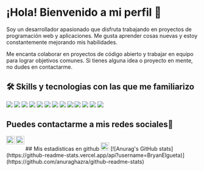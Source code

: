 
# ¡Hola! Bienvenido a mi perfil 👋

Soy un desarrollador apasionado que disfruta trabajando en proyectos de programación web y aplicaciones. Me gusta aprender cosas nuevas y estoy constantemente mejorando mis habilidades.

Me encanta colaborar en proyectos de código abierto y trabajar en equipo para lograr objetivos comunes. Si tienes alguna idea o proyecto en mente, no dudes en contactarme.

## 🛠 Skills y tecnologias con las que me familiarizo
<img src = "https://img.shields.io/badge/-HTML5-E34F26?style=flat&logo=html5&logoColor=white"> <img src = "https://img.shields.io/badge/-CSS3-1572B6?style=flat&logo=css3&logoColor=white">
<img src="https://img.shields.io/badge/-JavaScript-eed718?style=flat&logo=javascript&logoColor=ffffff">
<img src="https://img.shields.io/badge/-React-000000?style=flat&logo=react&logoColor=00c8ff">
<img src="https://img.shields.io/badge/-MongoDB-4DB33D?style=flat&logo=mongodb&logoColor=FFFFFF">
<img src="https://img.shields.io/badge/-MySQL-F29111?style=flat&logo=mysql&logoColor=FFFFFF">
<img src="https://img.shields.io/badge/-Node.js-3C873A?style=flat&logo=Node.js&logoColor=white">
<img src="https://img.shields.io/badge/-Firebase-FFA611?style=flat&logo=firebase&logoColor=FFFFFF">
<img src="http://img.shields.io/badge/-Github-000000?style=flat&logo=github&logoColor=FFFFFF">
<img src="http://img.shields.io/badge/-VS%20Code-007ACC?style=flat&logo=visual%20studio%20code&logoColor=white">
<img src="http://img.shields.io/badge/-Java-F89820?style=flat&logo=java&logoColor=white"> <img src="https://img.shields.io/badge/-C%20&%20C++-659ad2?style=flat&logo=c%2B%2B&logoColor=ffffff"> <img src="https://img.shields.io/badge/-Python-black?style=flat&logo=python&logoColor=white"> 

## Puedes contactarme a mis redes sociales💬

<a href="https://www.linkedin.com/in/bryan-elgueta-2546b2237/">
  <img align="left" alt="Linkedin" width="22px" src="https://cdn.jsdelivr.net/npm/simple-icons@v3/icons/linkedin.svg" />
</a>

<a href="https://www.instagram.com/bryan_rblld">
  <img align="left" alt="Instagram" width="22px" src="https://cdn.jsdelivr.net/npm/simple-icons@3.13.0/icons/instagram.svg" />
</a>
<br>
## Mis estadisticas en github <img alt="github" width="22px" src="https://cdn.jsdelivr.net/npm/simple-icons@3.13.0/icons/github.svg" />
[![Anurag's GitHub stats](https://github-readme-stats.vercel.app/api?username=BryanElgueta)](https://github.com/anuraghazra/github-readme-stats)

